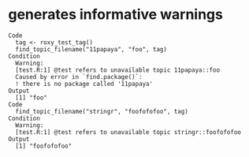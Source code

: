 # generates informative warnings

    Code
      tag <- roxy_test_tag()
      find_topic_filename("11papaya", "foo", tag)
    Condition
      Warning:
      [test.R:1] @test refers to unavailable topic 11papaya::foo
      Caused by error in `find.package()`:
      ! there is no package called '11papaya'
    Output
      [1] "foo"
    Code
      find_topic_filename("stringr", "foofofofoo", tag)
    Condition
      Warning:
      [test.R:1] @test refers to unavailable topic stringr::foofofofoo
    Output
      [1] "foofofofoo"

